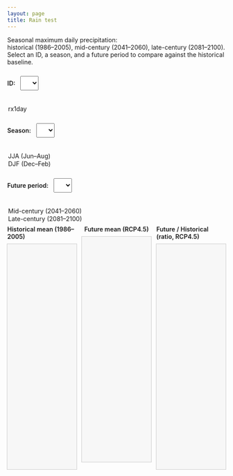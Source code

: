 ```yaml
---
layout: page
title: Rain test
---
```


Seasonal maximum daily precipitation:  
historical (1986–2005), mid-century (2041–2060), late-century (2081–2100).  
Select an ID, a season, and a future period to compare against the historical baseline.

<label for="idDropdown">ID:</label>
<select id="idDropdown">
  <option value="rx1day" selected>rx1day</option>
  <!-- Add more IDs if you generate them, e.g. prcptot, r10mm, etc. -->
</select>

<label for="seasonDropdown">Season:</label>
<select id="seasonDropdown">
  <option value="JJA" selected>JJA (Jun–Aug)</option>
  <option value="DJF">DJF (Dec–Feb)</option>
</select>

<label for="periodDropdown">Future period:</label>
<select id="periodDropdown">
  <option value="midcentury" selected>Mid-century (2041–2060)</option>
  <option value="latecentury">Late-century (2081–2100)</option>
</select>

<div class="plots-row">
  <div class="plot-col">
    <div class="plot-title">Historical mean (1986–2005)</div>
    <iframe id="plot-hist" src="" loading="lazy"></iframe>
  </div>
  <div class="plot-col">
    <div class="plot-title">Future mean (RCP4.5)</div>
    <iframe id="plot-future" src="" loading="lazy"></iframe>
  </div>
  <div class="plot-col">
    <div class="plot-title">Future / Historical (ratio, RCP4.5)</div>
    <iframe id="plot-diff" src="" loading="lazy"></iframe>
  </div>
</div>

<style>
label { margin-right: 8px; font-weight: 600; }
select { margin: 10px 16px 20px 0; padding: 6px 10px; font-size: 16px; }

.plots-row {
  display: grid;
  grid-template-columns: repeat(3, 1fr);
  gap: 12px;
  align-items: start;
}
.plot-col { display: flex; flex-direction: column; align-items: center; }
.plot-title { font-weight: 600; margin: 6px 0 8px; }

iframe {
  width: 100%;
  height: 520px;        /* adjust to taste */
  border: 1px solid #ccc;
  background: #f7f7f7;
}

@media (max-width: 900px) {
  .plots-row { grid-template-columns: 1fr; }
  iframe { height: 520px; }
}
</style>

<script>
const idDropdown     = document.getElementById('idDropdown');
const seasonDropdown = document.getElementById('seasonDropdown');
const periodDropdown = document.getElementById('periodDropdown');

const histFrame   = document.getElementById('plot-hist');
const futureFrame = document.getElementById('plot-future');
const diffFrame   = document.getElementById('plot-diff');

/* Your plot HTMLs live in PLOTs_HCLIM/ */
const PATH_PREFIX = 'PLOTs_HCLIM/';

function buildFilenames(id, season, period) {
  // Map mid/late labels to short tokens in filenames
  const periodShort = (period === 'midcentury') ? 'mid' : 'late';
  const base = `PLOT_${id}_${season}`;
  return {
    hist: `${base}_hist.html`,
    fut:  `${base}_${periodShort}.html`,
    diff: `${base}_ratio_${periodShort}.html`,
  };
}

function updatePlots() {
  const id     = idDropdown.value;
  const season = seasonDropdown.value;
  const period = periodDropdown.value;

  const { hist, fut, diff } = buildFilenames(id, season, period);

  histFrame.src   = PATH_PREFIX + hist;
  futureFrame.src = PATH_PREFIX + fut;
  diffFrame.src   = PATH_PREFIX + diff;
}

// Update on any change
[idDropdown, seasonDropdown, periodDropdown].forEach(el =>
  el.addEventListener('change', updatePlots)
);

// Initial load
updatePlots();
</script>
